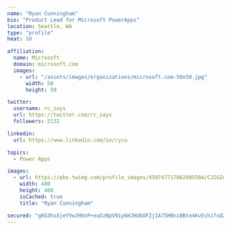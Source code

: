 ```yaml
---
name: "Ryan Cunningham"
bio: "Product Lead for Microsoft PowerApps"
location: Seattle, WA
type: "profile"
heat: 50

affiliation:
  name: Microsoft
  domain: microsoft.com
  images:
    - url: "/assets/images/organizations/microsoft.com-50x50.jpg"
      width: 50
      height: 50

twitter:
  username: rc_says
  url: https://twitter.com/rc_says
  followers: 2132

linkedin:
  url: https://www.linkedin.com/in/rycu

topics:
  - Power Apps

images:
  - url: https://pbs.twimg.com/profile_images/459747717862805504/CJIGZejd_400x400.png
    width: 400
    height: 400
    isCached: true
    title: "Ryan Cunningham"

secured: "g8G3hsXjeYVwJHXnP+euOzBpV91y6HJHU6OFZjIA75HBnz8Bte4KvEchifxQZNxwEn0wp1A0RD2UJ1HOzw7X3FaO4CKHCh0WP74i6/eTIQDwof+oeOUPTQi0FUX2nqlb3vKq52xznCojziRk3N3YJXJpe4GrSKRdcUhZo7CZGMvTW3S1djIejjKqneyHZ4yS+1msTNru3kiEUT1D9mlNmMflKziCWn2/EgFR/4pXVPp9UIrYV+G/cVUOPuuQ7Wz+TK+v+gdTtfAhmkpaoZzZKM7RHS4QcBPKI2ntngvBp+gmW/KEfQ6AMGIgIsycqunP9PClfUVikrmANmmq4b3ubjOYsI6ycdI83+h1LW49B1VM1mGbi9IyFdMn3jgJFppRdUjMHhXsJ47u4TYW3FCHWHl3frVL8yWLuf2RtFLVOD4=;JYecaOfcmVTe6KBWWCkCQg=="
---
```


